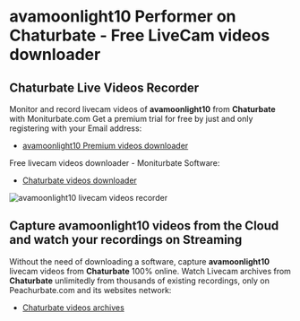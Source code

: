 # avamoonlight10 Performer on Chaturbate - Free LiveCam videos downloader

## Chaturbate Live Videos Recorder

Monitor and record livecam videos of **avamoonlight10** from **Chaturbate** with Moniturbate.com
Get a premium trial for free by just and only registering with your Email address:
* [avamoonlight10 Premium videos downloader](https://moniturbate.com/request-demo-licence-key.html)

Free livecam videos downloader - Moniturbate Software:
* [Chaturbate videos downloader](https://moniturbate.com/moniturbate-download-software.html)

![avamoonlight10 livecam videos recorder](https://peachurnet.com/templates/moniturbate-software.png)


## Capture avamoonlight10 videos from the Cloud and watch your recordings on Streaming

Without the need of downloading a software, capture **avamoonlight10** livecam videos from **Chaturbate** 100% online.
Watch Livecam archives from **Chaturbate** unlimitedly from thousands of existing recordings, only on Peachurbate.com and its websites network:
* [Chaturbate videos archives](https://peachurnet.com/)